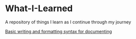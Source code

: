 # What-I-Learned

A repository of things I learn as I continue through my journey


[Basic writing and formatting syntax for documenting ](https://docs.github.com/en/get-started/writing-on-github/getting-started-with-writing-and-formatting-on-github/basic-writing-and-formatting-syntax)
